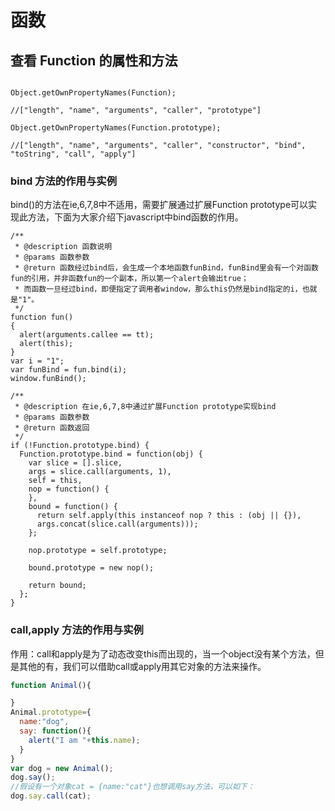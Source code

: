 # 函数

## 查看 Function 的属性和方法

```

Object.getOwnPropertyNames(Function);

//["length", "name", "arguments", "caller", "prototype"]

Object.getOwnPropertyNames(Function.prototype);

//["length", "name", "arguments", "caller", "constructor", "bind", "toString", "call", "apply"]

```

### bind 方法的作用与实例

bind()的方法在ie,6,7,8中不适用，需要扩展通过扩展Function prototype可以实现此方法，下面为大家介绍下javascript中bind函数的作用。

```
/**
 * @description 函数说明
 * @params 函数参数
 * @return 函数经过bind后，会生成一个本地函数funBind，funBind里会有一个对函数fun的引用，并非函数fun的一个副本，所以第一个alert会输出true；
 * 而函数一旦经过bind，即便指定了调用者window，那么this仍然是bind指定的i，也就是"1"。
 */
function fun()
{
  alert(arguments.callee == tt);
  alert(this);
}
var i = "1";
var funBind = fun.bind(i);
window.funBind();

/**
 * @description 在ie,6,7,8中通过扩展Function prototype实现bind
 * @params 函数参数
 * @return 函数返回
 */
if (!Function.prototype.bind) { 
  Function.prototype.bind = function(obj) {
    var slice = [].slice, 
    args = slice.call(arguments, 1), 
    self = this, 
    nop = function() {    
    }, 
    bound = function() {
      return self.apply(this instanceof nop ? this : (obj || {}),
      args.concat(slice.call(arguments)));
    };

    nop.prototype = self.prototype;

    bound.prototype = new nop();

    return bound;
  };
}
```

### call,apply 方法的作用与实例

作用：call和apply是为了动态改变this而出现的，当一个object没有某个方法，但是其他的有，我们可以借助call或apply用其它对象的方法来操作。

``` javascript
function Animal(){

}
Animal.prototype={
  name:"dog",
  say: function(){
    alert("I am "+this.name);
  }
}
var dog = new Animal();
dog.say();
//假设有一个对象cat = {name:"cat"}也想调用say方法，可以如下：
dog.say.call(cat);
```
